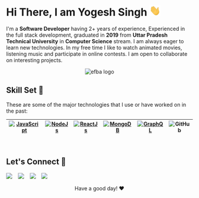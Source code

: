 
<h1>Hi There, I am Yogesh Singh <img  src="https://raw.githubusercontent.com/ABSphreak/ABSphreak/master/gifs/Hi.gif" width="30px"></h1>

I'm a **Software Developer** having 2+ years of experience, Experienced in the full stack development, graduated in **2019** from **Uttar Pradesh Technical University** in **Computer Science** stream. I am always eager to learn new technologies. In my free time I like to watch animated movies, listening music and participate in online contests. I am open to collaborate on interesting projects.

<p align="center">

<img alt="efba logo" src="https://imgur.com/yr0sfsR.png" width="250px" />

</p>


## Skill Set :muscle:

These are some of the major technologies that I use or have worked on in the past:


<a href="https://developer.mozilla.org/en-US/docs/Web/JavaScript"><img title="JavaScript" alt="JavaScript" width="40px" src="https://img.icons8.com/color/48/000000/javascript.png" /></a>|<a href="https://nodejs.org/"><img title="NodeJs" alt="NodeJs" width="40px" src="https://img.icons8.com/color/48/000000/nodejs.png"/></a>|<a href="https://reactjs.org/"><img title="ReactJs" alt="ReactJs" width="40px" src="https://img.icons8.com/bubbles/50/000000/react.png"/></a>|<a href="https://www.mongodb.com/"><img title="MongoDB" alt="MongoDB" width="40px" src="https://img.icons8.com/color/48/000000/mongodb.png"/></a>|<a href="https://www.apollographql.com/"><img  title="GraphQL" alt="GraphQL" width="40px" src="https://img.icons8.com/color/48/000000/graphql.png"/></a>|<img title="GitHub" alt="GitHub" width="40px" src="https://img.icons8.com/fluent/48/000000/github.png"/>
|--|--|--|--|--|--|
<br>

## Let's Connect :handshake:

[<img src="https://cdn2.iconfinder.com/data/icons/social-media-2285/512/1_Twitter3_colored_svg-128.png" width="4.0%">](https://twitter.com/YogeshS96951123) &nbsp;&nbsp; [<img src="https://cdn1.iconfinder.com/data/icons/social-media-2285/512/Colored_Facebook3_svg-128.png" width="4.0%">](https://www.facebook.com/profile.php?id=100049380649252) &nbsp;&nbsp; [<img src="https://cdn2.iconfinder.com/data/icons/social-media-2285/512/1_Instagram_colored_svg_1-128.png" width="4.0%">](https://www.instagram.com/yogeshh.singh) &nbsp;&nbsp; [<img src="https://image.flaticon.com/icons/svg/281/281769.svg" width="4.0%">](mailto:yogeshsingh201197@gmail.com)
<br>

<div align="center">
<p align="center">Have a good day! ❤️</p>
<div>
